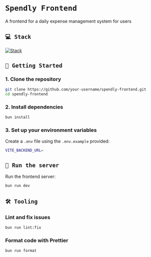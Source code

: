 # `Spendly Frontend`

A frontend for a daily expense management system for users

## `💻 Stack`
[![Stack](https://skillicons.dev/icons?i=ts,bun,vue,tailwindcss,html,css)](https://skillicons.dev)

## `🏁 Getting Started`

### 1. Clone the repository

```sh
git clone https://github.com/your-username/spendly-frontend.git
cd spendly-frontend
```

### 2. Install dependencies
```sh
bun install
```

### 3. Set up your environment variables
Create a `.env` file using the `.env.example` provided:
```sh
VITE_BACKEND_URL=
```

## `🚀 Run the server`
Run the frontend server:
```sh
bun run dev
```

## `🛠️ Tooling`
### Lint and fix issues
```sh
bun run lint:fix
```

### Format code with Prettier
```sh
bun run format
```
